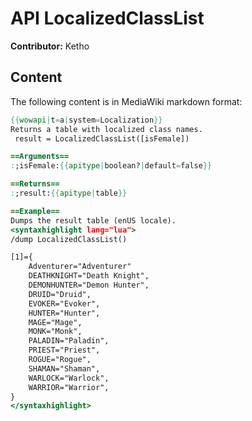 # API LocalizedClassList

**Contributor:** Ketho

## Content

The following content is in MediaWiki markdown format:

```mediawiki
{{wowapi|t=a|system=Localization}}
Returns a table with localized class names.
 result = LocalizedClassList([isFemale])

==Arguments==
:;isFemale:{{apitype|boolean?|default=false}}

==Returns==
:;result:{{apitype|table}}

==Example==
Dumps the result table (enUS locale).
<syntaxhighlight lang="lua">
/dump LocalizedClassList()

[1]={
    Adventurer="Adventurer"
    DEATHKNIGHT="Death Knight",
    DEMONHUNTER="Demon Hunter",
    DRUID="Druid",
    EVOKER="Evoker",
    HUNTER="Hunter",
    MAGE="Mage",
    MONK="Monk",
    PALADIN="Paladin",
    PRIEST="Priest",
    ROGUE="Rogue",
    SHAMAN="Shaman",
    WARLOCK="Warlock",
    WARRIOR="Warrior",
}
</syntaxhighlight>
```